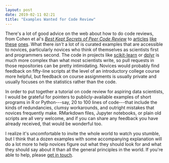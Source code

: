 ```yaml
---
layout: post
date: 2019-02-11 02:21
title: "Examples Wanted for Code Review"
---
```


There's a lot of good advice on the web about how to do code reviews,
from Cohen et al's *[Best Kept Secrets of Peer Code Review](https://smartbear.com/resources/ebooks/best-kept-secrets-of-code-review/)*
to [articles](https://hackernoon.com/code-reviews-8c496601b9a9)
[like](https://medium.freecodecamp.org/unlearning-toxic-behaviors-in-a-code-review-culture-b7c295452a3c)
[these](https://mtlynch.io/human-code-reviews-1/)
[ones]( https://mtlynch.io/human-code-reviews-2/).
What there *isn't* a lot of is curated examples that are accessible to novices,
particularly novices who think of themselves as scientists first and programmers second.
The code in projects like [scikit-learn](https://github.com/scikit-learn/scikit-learn)
or [dplyr](https://github.com/tidyverse/dplyr) is much more complex than what most scientists write,
so pull requests in those repositories can be pretty intimidating.
Novices would probably find feedback on fifty-line scripts at the level of an introductory college course more helpful,
but feedback on course assignments is usually private
and usually focuses on the statistics rather than the code.

In order to put together a tutorial on code review for aspiring data scientists,
I would be grateful for pointers to publicly-available examples of short programs in R or Python---say,
20 to 100 lines of code---that include the kinds of redundancies, clumsy workarounds, and outright mistakes that novices frequently make.
RMarkdown files, Jupyter notebooks, or plain old scripts are all very welcome,
and if you can share any feedback you have already received,
that would be wonderful too.

I realize it's uncomfortable to invite the whole world to watch you stumble,
but I think that a dozen examples with some accompanying explanation
will do a lot more to help novices figure out what they should look for and what they should say about it
than all the general principles in the world.
If you're able to help,
please [get in touch](mailto:gvwilson@third-bit.com).
